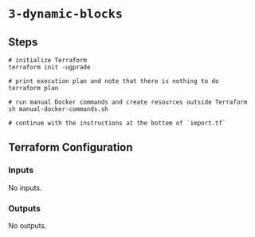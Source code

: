 # `3-dynamic-blocks`

## Steps

```shell
# initialize Terraform
terraform init -ugprade

# print execution plan and note that there is nothing to do
terraform plan

# run manual Docker commands and create resources outside Terraform
sh manual-docker-commands.sh

# continue with the instructions at the bottom of `import.tf`
```

## Terraform Configuration

<!-- BEGIN_TF_DOCS -->
### Inputs

No inputs.

### Outputs

No outputs.
<!-- END_TF_DOCS -->
